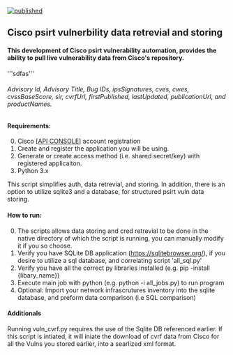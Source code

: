 [![published](https://static.production.devnetcloud.com/codeexchange/assets/images/devnet-published.svg)](https://developer.cisco.com/codeexchange/github/repo/FutureCCIE/Cisco-psirt)
## Cisco psirt vulnerbility data retrevial and storing
#### This development of Cisco psirt vulnerability automation, provides the ability to pull live vulnerability data from Cisco's repository.


'''sdfas'''
###### Advisory Id, Advisory Title, Bug IDs, ipsSignatures, cves, cwes, cvssBaseScore, sir, cvrfUrl, firstPublished, lastUpdated, publicationUrl, and productNames.

#### Requirements:
0. Cisco [[API CONSOLE](https://apiconsole.cisco.com/)] account registration
1. Create and register the application you will be using.
2. Generate or create access method (i.e. shared secret/key) with registered applicaiton.
3. Python 3.x

This script simplifies auth, data retrevial, and storing. 
In addition, there is an option to utilize sqlite3 and a database, for structured psirt vuln data storing.

#### How to run:
0. The scripts allows data storing and cred retrevial to be done in the native directory of which the script is running, you can manually modify it if you so choose.
1. Verify you have SQLite DB application (https://sqlitebrowser.org/), if you desire to utilize a sql database, and correlating script 'all_sql.py'
2. Verify you have all the correct py libraries installed (e.g. pip -install {libary_name}) 
3. Execute main job with python (e.g. python -i all_jobs.py) to run program
4. Optional: Import your network infrascrutures inventory into the sqlite database, and preform data comparison (i.e SQL comparison)

#### Additionals
Running vuln_cvrf.py requires the use of the Sqlite DB referenced earlier. If this script is intiated, it will iniate the download of cvrf data from Cisco for all the Vulns you stored earlier, into a searlized xml format.

